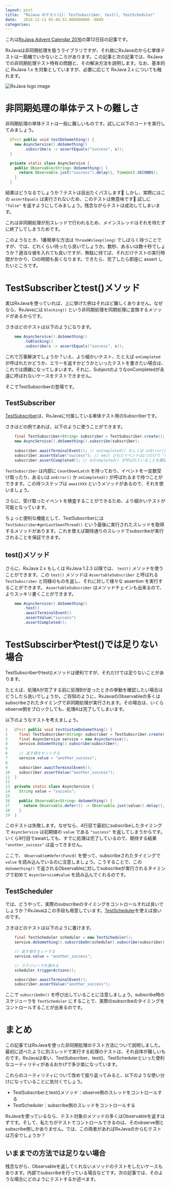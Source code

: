 ```yaml
---
layout: post
title:  "RxJava のテスト(1): TestSubscriber, test(), TestScheduler"
date:   2016-12-11 05:46:51.000000000 -0800
categories: 
---
```

これは[RxJava Advent Calendar 2016](http://qiita.com/advent-calendar/2016/rxjava)の第12日目の記事です。

RxJavaは非同期処理を扱うライブラリですが、それ故にRxJavaのからむ単体テストは一筋縄でいかないところがあります。この記事と次の記事では、RxJavaでの非同期処理テスト特有の問題と、その解決方法を説明します。なお、基本的に RxJava 1.x を対象としていますが、必要に応じて RxJava 2.x についても触れます。

![RxJava logo image](/assets/images/rxjava_test.png)

<!-- more -->

# 非同期処理の単体テストの難しさ
非同期処理の単体テストは一般に難しいものです。試しに以下のコードを実行してみましょう。

```java
  @Test public void testDoSomething() {
    new AsyncService().doSomething()
        .subscribe(s -> assertEquals("success", s));
  }

  private static class AsyncService {
    public Observable<String> doSomething() {
      return Observable.just("success").delay(1, TimeUnit.SECONDS);
    }
  }
```

結果はどうなるでしょうか？テストは目出たくパスします🎉 しかし、実際にはこの `assertEquals` は実行されないため、このテストは無意味です👹 試しに `"false"` を返すようにしてみましょう。残念ながらテストは成功してしまいます。

これは非同期処理が別スレッドで行われるため、メインスレッドはそれを待たずに終了してしまうためです。

このようなとき、1番簡単な方法は `Thread#sleep(long)` でしばらく待つことですが、では、どれくらい待ったら良いでしょうか。数秒、あるいは数十秒でしょうか？適当な値を入れても良いですが、無駄に待てば、それだけテストの実行時間がかかり、CIの時間も長くなります。できたら、完了したら即座に assert したいところです。

# TestSubscriberとtest()メソッド

実はRxJavaを使っていれば、上に挙げた例はそれほど難しくありません。なぜなら、RxJavaには `blocking()` という非同期処理を同期処理に変換するメソッドがあるからです。

さきほどのテストは以下のようになります。

```java
    new AsyncService().doSomething()
        .toBlocking()
        .subscribe(s -> assertEquals("success", s));
```

これで万事解決でしょうか？いえ、より細かいテスト、たとえば `onCompleted` が呼ばれたかどうか、エラーを返すかどうかといったテストを書きたい場合は、これでは煩雑になってしまいます。それに、SubjectのようなonCompletedが永遠に呼ばれないケースをテストできません。

そこでTestSubscriberの登場です。

## TestSubscriber
[TestSubscriber](http://reactivex.io/RxJava/javadoc/rx/observers/TestSubscriber.html)は、RxJavaに付属している単体テスト用のSubscriberです。

さきほどの例であれば、以下のように使うことができます。

```java
    final TestSubscriber<String> subscriber = TestSubscriber.create();
    new AsyncService().doSomething().subscribe(subscriber);
    
    subscriber.awaitTerminalEvent(); // onCompleted() もしくは onError() が呼ばれるまで待つ
    subscriber.assertValue("success"); // emit されたイベントは1つだけで "success" のはず
    subscriber.assertCompleted(); // onCompleted() が呼ばれていることを確認
```

`TestSubscriber` は内部に `CountDownLatch` を持っており、イベントを一定数受け取ったり、あるいは `onError()` か `onCompleted()` が呼ばれるまで待つことができます。この待つステップは `awaitXXX` というメソッドがあるので、それを使いましょう。

さらに、受け取ったイベントを検査することができるため、より細かいテストが可能となっています。

ちょっと便利な機能として、TestSubscriberには `TestSubscriber#getLastSeenThread()` という最後に実行されたスレッドを取得するメソッドがあります。これを使えば期待通りのスレッドでsubscribeが実行されることを保証できます。

## test()メソッド

さらに、RxJava 2.x もしくは RxJava 1.2.3 以降では、 `test()` メソッドを使うことができます。この `test()` メソッドは `AssertableSubscriber` と呼ばれる `TestSubscriber` と同様のものを返し、それに対して様々な assertion を実行することができます。 `AssertableSubscriber` はメソッドチェインも出来るので、よりスッキリ書くことができます。

```java
    new AsyncService().doSomething()
        .test()
        .awaitTerminalEvent()
        .assertValue("success")
        .assertCompleted();
```

# TestSubscirberやtest()では足りない場合
TestSubscriberやtest()メソッドは便利ですが、それだけでは足りないことがあります。

たとえば、処理Aが完了する前に処理Bが走ったときの挙動を確認したい場合はどうしたら良いでしょうか。ご存知のように、RxJavaのObservableの多くはsubscribeされたタイミングで非同期処理が実行されます。その場合は、いくらobserve側をブロックしても、処理Aは完了してしまいます。

以下のようなテストを考えましょう。

```java
1   @Test public void testCustomDoSomething() {
2     final TestSubscriber<String> subscriber = TestSubscriber.create();
3     final AsyncService service = new AsyncService();
4     service.doSomething().subscribe(subscriber);
5
6     // 返す値をセットする
7     service.value = "another_success";
8
9     subscriber.awaitTerminalEvent();
10    subscriber.assertValue("another_success");
11  }
12
13  private static class AsyncService {
14    String value = "success";
15
16    public Observable<String> doSomething() {
17      return Observable.defer(() -> Observable.just(value)).delay(1, TimeUnit.SECONDS);
18    }
19  }
```

このテストは失敗します。なぜなら、4行目で最初にsubscribeしたタイミングで `AsyncService` は初期値の `value` である `"success"` を返してしまうからです。いくら9行目でawaitしても、すでに処理は完了しているので、期待する結果 `"another_success"` は返ってきません。

ここで、 `Observable#defer(Func0)` を使って、subscribeされたタイミングで `value` を読み込んでいるのに注意しましょう。こうすることで、この `doSomething()` で返されるObservableに対してsubscribeが実行されるタイミングで初めて `AsyncService#value` を読み込んでくれるのです。

## TestScheduler

では、どうやって、実際のsubscribeのタイミングをコントロールすれば良いでしょうか？RxJavaはこの手段も用意しています。[TestScheduler](http://reactivex.io/RxJava/javadoc/rx/schedulers/TestScheduler.html)を使えば良いのです。

さきほどのテストは以下のように書けます。

```java
    final TestScheduler scheduler = new TestScheduler();
    service.doSomething().subscribeOn(scheduler).subscribe(subscriber);

    // 返す値をセットする
    service.value = "another_success";

    // スケジューラを進める
    scheduler.triggerActions();

    subscriber.awaitTerminalEvent();
    subscriber.assertValue("another_success");
```

ここで `subscribeOn()` を呼び出していることに注意しましょう。subscribe時のスケジューラを `TestScheduler` にすることで、実際のsubscribeのタイミングをコントロールすることが出来るのです。

# まとめ

この記事ではRxJavaを使った非同期処理のテスト方法について説明しました。最初に述べたように別スレッドで実行する処理のテストは、それ自体が難しいものです。RxJavaは幸い、TestSubscriber、test()、TestSchedulerといった便利なユーティリティがあるおかげで多少楽になっています。

これらのユーティリティについて改めて振り返ってみると、以下のような使い分けになっていることに気付くでしょう。

- TestSubscriberとtest()メソッド：observe側のスレッドをコントロールする
- TestScheduler：subscribe側のスレッドをコントロールする

RxJavaを使っているなら、テスト対象のメソッドの多くはObservableを返すはずです。そして、私たちがテストでコントロールできるのは、そのobserve側とsubscribe側しかありません。では、この両者があればRxJavaのからむテストは万全でしょうか？

## いままでの方法では足りない場合

残念ながら、Observableを返してくれないメソッドのテストをしたいケースもあります。内部でsubscribeを行っている場合などです。次の記事では、そのような場合にどのようにテストするか述べます。
